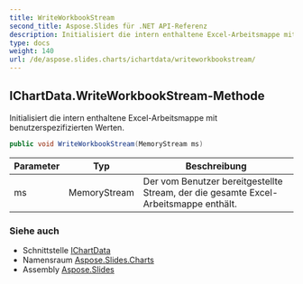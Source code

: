 ```yaml
---
title: WriteWorkbookStream
second_title: Aspose.Slides für .NET API-Referenz
description: Initialisiert die intern enthaltene Excel-Arbeitsmappe mit benutzerspezifizierten Werten.
type: docs
weight: 140
url: /de/aspose.slides.charts/ichartdata/writeworkbookstream/
---
```


## IChartData.WriteWorkbookStream-Methode

Initialisiert die intern enthaltene Excel-Arbeitsmappe mit benutzerspezifizierten Werten.

```csharp
public void WriteWorkbookStream(MemoryStream ms)
```

| Parameter | Typ | Beschreibung |
| --- | --- | --- |
| ms | MemoryStream | Der vom Benutzer bereitgestellte Stream, der die gesamte Excel-Arbeitsmappe enthält. |

### Siehe auch

* Schnittstelle [IChartData](../../ichartdata)
* Namensraum [Aspose.Slides.Charts](../../ichartdata)
* Assembly [Aspose.Slides](../../../)

<!-- DO NOT EDIT: generiert von xmldocmd für Aspose.Slides.dll -->
